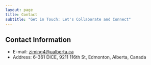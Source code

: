 ```yaml
---
layout: page
title: Contact
subtitle: "Get in Touch: Let's Collaborate and Connect"
---
```


## Contact Information
* E-mail: ziming4@ualberta.ca
* Address: 6-361 DICE, 9211 116th St, Edmonton, Alberta, Canada


